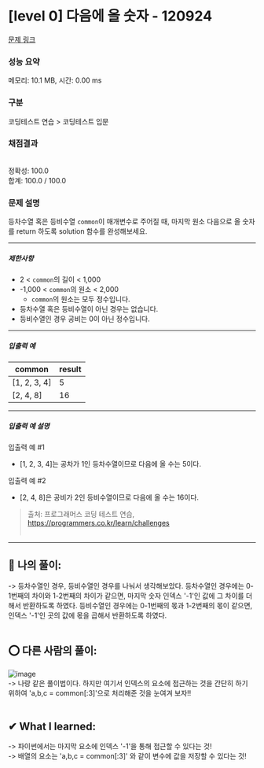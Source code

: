 # [level 0] 다음에 올 숫자 - 120924 

[문제 링크](https://school.programmers.co.kr/learn/courses/30/lessons/120924) 

### 성능 요약

메모리: 10.1 MB, 시간: 0.00 ms

### 구분

코딩테스트 연습 > 코딩테스트 입문

### 채점결과

<br/>정확성: 100.0<br/>합계: 100.0 / 100.0

### 문제 설명

<p>등차수열 혹은 등비수열 <code>common</code>이 매개변수로 주어질 때, 마지막 원소 다음으로 올 숫자를 return 하도록 solution 함수를 완성해보세요.</p>

<hr>

<h5>제한사항</h5>

<ul>
<li>2 &lt; <code>common</code>의 길이 &lt; 1,000</li>
<li>-1,000 &lt; <code>common</code>의 원소 &lt; 2,000

<ul>
<li><code>common</code>의 원소는 모두 정수입니다.</li>
</ul></li>
<li>등차수열 혹은 등비수열이 아닌 경우는 없습니다.</li>
<li>등비수열인 경우 공비는 0이 아닌 정수입니다.</li>
</ul>

<hr>

<h5>입출력 예</h5>
<table class="table">
        <thead><tr>
<th>common</th>
<th>result</th>
</tr>
</thead>
        <tbody><tr>
<td>[1, 2, 3, 4]</td>
<td>5</td>
</tr>
<tr>
<td>[2, 4, 8]</td>
<td>16</td>
</tr>
</tbody>
      </table>
<hr>

<h5>입출력 예 설명</h5>

<p>입출력 예 #1</p>

<ul>
<li>[1, 2, 3, 4]는 공차가 1인 등차수열이므로 다음에 올 수는 5이다.</li>
</ul>

<p>입출력 예 #2</p>

<ul>
<li>[2, 4, 8]은 공비가 2인 등비수열이므로 다음에 올 수는 16이다.</li>
</ul>


> 출처: 프로그래머스 코딩 테스트 연습, https://programmers.co.kr/learn/challenges <br><br>

<hr>

## 👑 나의 풀이: <br>
-> 등차수열인 경우, 등비수열인 경우를 나눠서 생각해보았다. 등차수열인 경우에는 0-1번째의 차이와 1-2번째의 차이가 같으면, 마지막 숫자 인덱스 '-1'인 값에 그 차이를 더해서 반환하도록 하였다. 등비수열인 경우에는 0-1번째의 몫과 1-2번째의 몫이 같으면, 인덱스 '-1'인 곳의 값에 몫을 곱해서 반환하도록 하였다. <br><br>

## ⭕ 다른 사람의 풀이: <br>
![image](https://user-images.githubusercontent.com/70849122/231043063-1c75a2bc-5117-4d4a-bcdf-cd41afa610f9.png) <br>
-> 나랑 같은 풀이법이다. 하지만 여기서 인덱스의 요소에 접근하는 것을 간단히 하기 위하여 'a,b,c = common[:3]'으로 처리해준 것을 눈여겨 보자!! <br><br>

## ✔ What I learned: <br>
-> 파이썬에서는 마지막 요소에 인덱스 '-1'을 통해 접근할 수 있다는 것!<br>
-> 배열의 요소는 'a,b,c = common[:3]' 와 같이 변수에 값을 저장할 수 있다는 것!<br>
